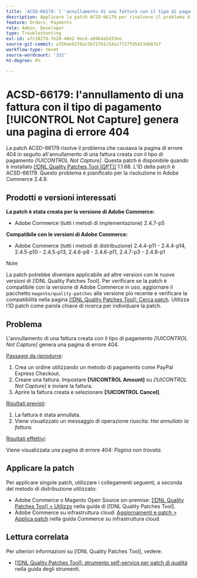 ```yaml
---
title: 'ACSD-66179: l''annullamento di una fattura con il tipo di pagamento [!UICONTROL Not Capture] genera una pagina di errore 404'
description: Applicare la patch ACSD-66179 per risolvere il problema di Adobe Commerce in cui l'annullamento di una fattura con il tipo di pagamento [!UICONTROL Not Capture] causava una pagina di errore 404.
feature: Orders, Payments
role: Admin, Developer
type: Troubleshooting
exl-id: a7c1827d-fe28-40e2-9ec6-a04b4a5d33ee
source-git-commit: a35beeb278ac3b72701c54ac7727fd5423e687e7
workflow-type: tm+mt
source-wordcount: '332'
ht-degree: 0%

---
```


# ACSD-66179: l&#39;annullamento di una fattura con il tipo di pagamento [!UICONTROL Not Capture] genera una pagina di errore 404

La patch ACSD-66179 risolve il problema che causava la pagina di errore 404 in seguito all&#39;annullamento di una fattura creata con il tipo di pagamento *[!UICONTROL Not Capture]*. Questa patch è disponibile quando è installato [[!DNL Quality Patches Tool (QPT)]](/help/tools/quality-patches-tool/quality-patches-tool-to-self-serve-quality-patches.md) 1.1.68. L’ID della patch è ACSD-66179. Questo problema è pianificato per la risoluzione in Adobe Commerce 2.4.9.

## Prodotti e versioni interessati

**La patch è stata creata per la versione di Adobe Commerce:**

* Adobe Commerce (tutti i metodi di implementazione) 2.4.7-p5

**Compatibile con le versioni di Adobe Commerce:**

* Adobe Commerce (tutti i metodi di distribuzione) 2.4.4-p11 - 2.4.4-p14, 2.4.5-p10 - 2.4.5-p13, 2.4.6-p8 - 2.4.6-p11, 2.4.7-p3 - 2.4.8-p1

>[!NOTE]
>
>La patch potrebbe diventare applicabile ad altre versioni con le nuove versioni di [!DNL Quality Patches Tool]. Per verificare se la patch è compatibile con la versione di Adobe Commerce in uso, aggiornare il pacchetto `magento/quality-patches` alla versione più recente e verificare la compatibilità nella pagina [[!DNL Quality Patches Tool]: Cerca patch](https://experienceleague.adobe.com/tools/commerce-quality-patches/index.html?lang=it). Utilizza l’ID patch come parola chiave di ricerca per individuare la patch.

## Problema

L&#39;annullamento di una fattura creata con il tipo di pagamento *[!UICONTROL Not Capture]* genera una pagina di errore 404.

<u>Passaggi da riprodurre</u>:

1. Crea un ordine utilizzando un metodo di pagamento come PayPal Express Checkout.
1. Creare una fattura. Impostare **[!UICONTROL Amount]** su *[!UICONTROL Not Capture]* e inviare la fattura.
1. Aprire la fattura creata e selezionare **[!UICONTROL Cancel]**.

<u>Risultati previsti</u>:

1. La fattura è stata annullata.
1. Viene visualizzato un messaggio di operazione riuscita: *Hai annullato la fattura.*

<u>Risultati effettivi</u>:

Viene visualizzata una pagina di errore 404: *Pagina non trovata.*

## Applicare la patch

Per applicare singole patch, utilizzare i collegamenti seguenti, a seconda del metodo di distribuzione utilizzato:

* Adobe Commerce o Magento Open Source on-premise: [[!DNL Quality Patches Tool] > Utilizzo](/help/tools/quality-patches-tool/usage.md) nella guida di [!DNL Quality Patches Tool].
* Adobe Commerce su infrastruttura cloud: [Aggiornamenti e patch > Applica patch](https://experienceleague.adobe.com/docs/commerce-cloud-service/user-guide/develop/upgrade/apply-patches.html?lang=it) nella guida Commerce su infrastruttura cloud.

## Lettura correlata

Per ulteriori informazioni su [!DNL Quality Patches Tool], vedere:

* [[!DNL Quality Patches Tool]: strumento self-service per patch di qualità](/help/tools/quality-patches-tool/quality-patches-tool-to-self-serve-quality-patches.md) nella guida degli strumenti.

